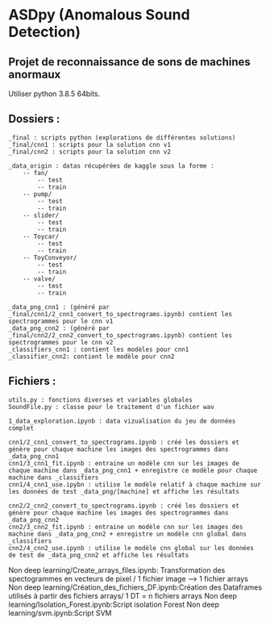 # ASDpy (Anomalous Sound Detection)
## Projet de reconnaissance de sons de machines anormaux

Utiliser python 3.8.5 64bits.

## Dossiers :
```
_final : scripts python (explorations de différentes solutions)
_final/cnn1 : scripts pour la solution cnn v1
_final/cnn2 : scripts pour la solution cnn v2

_data_origin : datas récupérées de kaggle sous la forme :
    -- fan/
        -- test
        -- train
    -- pump/
        -- test
        -- train
    -- slider/
        -- test
        -- train
    -- Toycar/
        -- test
        -- train
    -- ToyConveyor/
        -- test
        -- train
    -- valve/
        -- test
        -- train

_data_png_cnn1 : (généré par _final/cnn1/2_cnn1_convert_to_spectrograms.ipynb) contient les spectrogrammes pour le cnn v1
_data_png_cnn2 : (généré par _final/cnn2/2_cnn2_convert_to_spectrograms.ipynb) contient les spectrogrammes pour le cnn v2
_classifiers_cnn1 : contient les modèles pour cnn1
_classifier_cnn2: contient le modèle pour cnn2
```

##  Fichiers :
```
utils.py : fonctions diverses et variables globales
SoundFile.py : classe pour le traitement d'un fichier wav

1_data_exploration.ipynb : data vizualisation du jeu de données complet 

cnn1/2_cnn1_convert_to_spectrograms.ipynb : créé les dossiers et génère pour chaque machine les images des spectrogrammes dans _data_png_cnn1
cnn1/3_cnn1_fit.ipynb : entraine un modèle cnn sur les images de chaque machine dans _data_png_cnn1 + enregistre ce modèle pour chaque machine dans _classifiers
cnn1/4_cnn1_use.ipybn : utilise le modèle relatif à chaque machine sur les données de test _data_png/[machine] et affiche les résultats

cnn2/2_cnn2_convert_to_spectrograms.ipynb : créé les dossiers et génère pour chaque machine les images des spectrogrammes dans _data_png_cnn2
cnn2/3_cnn2_fit.ipynb : entraine un modèle cnn sur les images des machine dans _data_png_cnn2 + enregistre un modèle cnn global dans _classifiers
cnn2/4_cnn2_use.ipynb : utilise le modèle cnn global sur les données de test de _data_png_cnn2 et affiche les résultats
```
Non deep learning/Create_arrays_files.ipynb: Transformation des spectogrammes en vecteurs de pixel / 1 fichier image --> 1 fichier arrays
Non deep learning/Création_des_fichiers_DF.ipynb:Création des Dataframes utilisés à partir des fichiers arrays/ 1 DT = n fichiers arrays
Non deep learning/Isolation_Forest.ipynb:Script isolation Forest
Non deep learning/svm.ipynb:Script SVM

```


    


